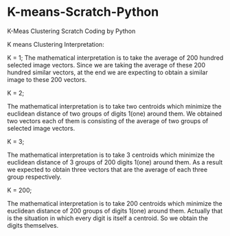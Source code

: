 # K-means-Scratch-Python
K-Meas Clustering Scratch Coding by Python


K means Clustering Interpretation:

K = 1;
The mathematical interpretation is to take the average of 200 hundred selected image vectors. Since we are taking the average of these 200 hundred similar vectors, at the end we are expecting to obtain a similar image to these 200 vectors.

K = 2;

The mathematical interpretation is to take two centroids which minimize the euclidean distance of two groups of digits 1(one) around them. We obtained two vectors each of them is consisting of the average of two groups of selected image vectors.

K = 3;

The mathematical interpretation is to take 3 centroids which minimize the euclidean distance of 3 groups of 200 digits 1(one) around them.  As a result we expected to obtain three vectors that are the average of each three group respectively.

K = 200;

The mathematical interpretation is to take 200 centroids which minimize the euclidean distance of 200 groups of digits 1(one) around them. Actually that is the situation in which every digit is itself a centroid. So we obtain the digits themselves. 
